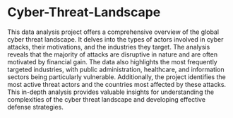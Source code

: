 # Cyber-Threat-Landscape
This data analysis project offers a comprehensive overview of the global cyber threat landscape.
It delves into the types of actors involved in cyber attacks, their motivations, and the industries they target. The analysis reveals that the majority of attacks are disruptive in nature and are often motivated by financial gain. 
The data also highlights the most frequently targeted industries, with public administration, healthcare, and information sectors being particularly vulnerable. Additionally, the project identifies the most active threat actors and the countries most affected by these attacks. This in-depth analysis provides valuable insights for understanding the complexities of the cyber threat landscape and developing effective defense strategies.
